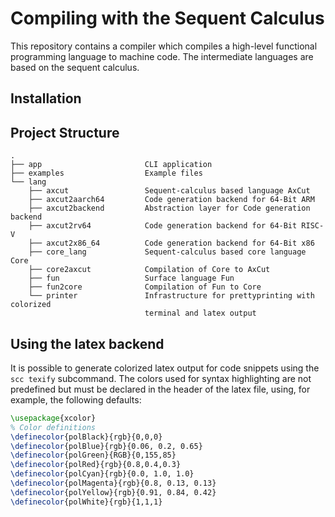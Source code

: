 # Compiling with the Sequent Calculus

This repository contains a compiler which compiles a high-level functional programming language to machine code.
The intermediate languages are based on the sequent calculus.

## Installation


## Project Structure

```console
.
├── app                       CLI application
├── examples                  Example files
└── lang
    ├── axcut                 Sequent-calculus based language AxCut
    ├── axcut2aarch64         Code generation backend for 64-Bit ARM
    ├── axcut2backend         Abstraction layer for Code generation backend
    ├── axcut2rv64            Code generation backend for 64-Bit RISC-V
    ├── axcut2x86_64          Code generation backend for 64-Bit x86
    ├── core_lang             Sequent-calculus based core language Core
    ├── core2axcut            Compilation of Core to AxCut
    ├── fun                   Surface language Fun
    ├── fun2core              Compilation of Fun to Core
    └── printer               Infrastructure for prettyprinting with colorized
                              terminal and latex output
```

## Using the latex backend

It is possible to generate colorized latex output for code snippets using the `scc texify` subcommand.
The colors used for syntax highlighting are not predefined but must be declared in the header of the latex file, using, for example, the following defaults:

```latex
\usepackage{xcolor}
% Color definitions
\definecolor{polBlack}{rgb}{0,0,0}
\definecolor{polBlue}{rgb}{0.06, 0.2, 0.65}
\definecolor{polGreen}{RGB}{0,155,85}
\definecolor{polRed}{rgb}{0.8,0.4,0.3}
\definecolor{polCyan}{rgb}{0.0, 1.0, 1.0}
\definecolor{polMagenta}{rgb}{0.8, 0.13, 0.13}
\definecolor{polYellow}{rgb}{0.91, 0.84, 0.42}
\definecolor{polWhite}{rgb}{1,1,1}
```
